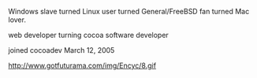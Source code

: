 

Windows slave turned Linux user turned General/FreeBSD fan turned Mac lover.

web developer turning cocoa software developer

joined cocoadev March 12, 2005

http://www.gotfuturama.com/img/Encyc/8.gif